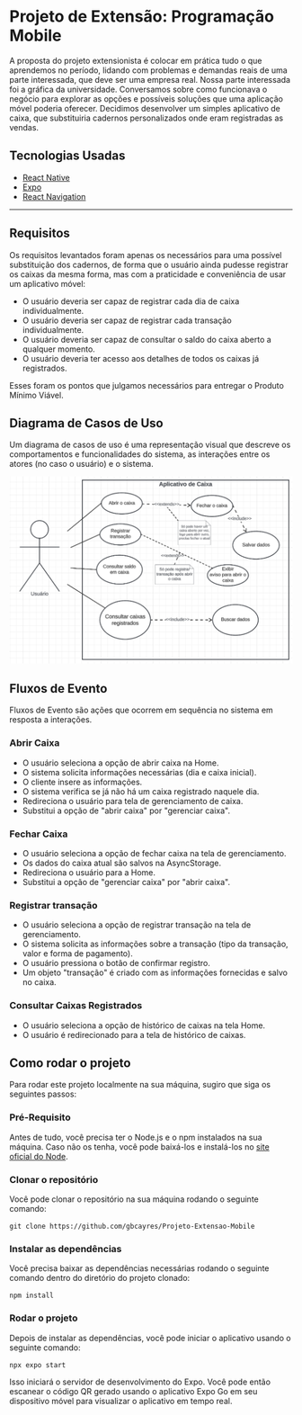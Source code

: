# Projeto de Extensão: Programação Mobile

A proposta do projeto extensionista é colocar em prática tudo o que aprendemos no período, lidando com problemas e demandas reais de uma parte interessada, que deve ser uma empresa real. Nossa parte interessada foi a gráfica da universidade. Conversamos sobre como funcionava o negócio para explorar as opções e possíveis soluções que uma aplicação móvel poderia oferecer. Decidimos desenvolver um simples aplicativo de caixa, que substituiria cadernos personalizados onde eram registradas as vendas.

## Tecnologias Usadas
* [React Native](https://reactnative.dev/)
* [Expo](https://expo.dev/)
* [React Navigation](https://reactnavigation.org/)

***

## Requisitos

Os requisitos levantados foram apenas os necessários para uma possível substituição dos cadernos, de forma que o usuário ainda pudesse registrar os caixas da mesma forma, mas com a praticidade e conveniência de usar um aplicativo móvel:

* O usuário deveria ser capaz de registrar cada dia de caixa individualmente.
* O usuário deveria ser capaz de registrar cada transação individualmente.
* O usuário deveria ser capaz de consultar o saldo do caixa aberto a qualquer momento.
* O usuário deveria ter acesso aos detalhes de todos os caixas já registrados.

Esses foram os pontos que julgamos necessários para entregar o Produto Mínimo Viável.

## Diagrama de Casos de Uso
Um diagrama de casos de uso é uma representação visual que descreve os comportamentos e funcionalidades do sistema, as interações entre os atores (no caso o usuário) e o sistema.

![DiagramaCasosDeUso](prints/useCasesDiagram.png)

## Fluxos de Evento
Fluxos de Evento são ações que ocorrem em sequência no sistema em resposta a interações.

### Abrir Caixa
* O usuário seleciona a opção de abrir caixa na Home.
* O sistema solicita informações necessárias (dia e caixa inicial).
* O cliente insere as informações.
* O sistema verifica se já não há um caixa registrado naquele dia.
* Redireciona o usuário para tela de gerenciamento de caixa.
* Substitui a opção de "abrir caixa" por "gerenciar caixa".

### Fechar Caixa
* O usuário seleciona a opção de fechar caixa na tela de gerenciamento.
* Os dados do caixa atual são salvos na AsyncStorage.
* Redireciona o usuário para a Home.
* Substitui a opção de "gerenciar caixa" por "abrir caixa".

### Registrar transação
* O usuário seleciona a opção de registrar transação na tela de gerenciamento.
* O sistema solicita as informações sobre a transação (tipo da transação, valor e forma de pagamento).
* O usuário pressiona o botão de confirmar registro.
* Um objeto "transação" é criado com as informações fornecidas e salvo no caixa.

### Consultar Caixas Registrados
* O usuário seleciona a opção de histórico de caixas na tela Home.
* O usuário é redirecionado para a tela de histórico de caixas.

## Como rodar o projeto
Para rodar este projeto localmente na sua máquina, sugiro que siga os seguintes passos:

### Pré-Requisito
Antes de tudo, você precisa ter o Node.js e o npm instalados na sua máquina. Caso não os tenha, você pode baixá-los e instalá-los no [site oficial do Node](https://nodejs.org/en/download).

### Clonar o repositório
Você pode clonar o repositório na sua máquina rodando o seguinte comando:
```
git clone https://github.com/gbcayres/Projeto-Extensao-Mobile
```

### Instalar as dependências
Você precisa baixar as dependências necessárias rodando o seguinte comando dentro do diretório do projeto clonado:
```
npm install
```

### Rodar o projeto
Depois de instalar as dependências, você pode iniciar o aplicativo usando o seguinte comando:

```
npx expo start
```


Isso iniciará o servidor de desenvolvimento do Expo. Você pode então escanear o código QR gerado usando o aplicativo Expo Go em seu dispositivo móvel para visualizar o aplicativo em tempo real.
